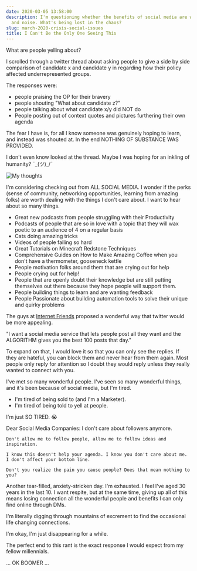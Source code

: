 ```yaml
---
date: 2020-03-05 13:58:00
description: I'm questioning whether the benefits of social media are worth the toxicity
  and noise. What's being lost in the chaos?
slug: march-2020-crisis-social-issues
title: I Can't Be the Only One Seeing This
---
```


What are people yelling about?

I scrolled through a twitter thread about asking people to give a side by side comparison of candidate x and candidate y in regarding how their policy affected underrepresented groups.

The responses were:

- people praising the OP for their bravery
- people shouting "What about candidate z?"
- people talking about what candidate x/y did NOT do
- People posting out of context quotes and pictures furthering their own agenda

The fear I have is, for all I know someone was genuinely hoping to learn, and instead was shouted at. In the end NOTHING OF SUBSTANCE WAS PROVIDED.

I don't even know looked at the thread. Maybe I was hoping for an inkling of humanity? ¯\_(ツ)_/¯

![My thoughts](https://media1.giphy.com/media/ZbUOH7pbDiNSmU1x4o/giphy.gif)

I'm considering checking out from ALL SOCIAL MEDIA. I wonder if the perks (sense of community, networking opportunities, learning from amazing folks) are worth dealing with the things I don't care about. I want to hear about so many things.

- Great new podcasts from people struggling with their Productivity
- Podcasts of people that are so in love with a topic that they will wax poetic to an audience of 4 on a regular basis
- Cats doing amazing tricks
- Videos of people failing so hard
- Great Tutorials on Minecraft Redstone Techniques
- Comprehensive Guides on How to Make Amazing Coffee when you don't have a thermometer, gooseneck kettle
- People motivation folks around them that are crying out for help
- People crying out for help!
- People that are openly doubt their knowledge but are still putting themselves out there because they hope people will support them.
- People building things to learn and are wanting feedback
- People Passionate about building automation tools to solve their unique and quirky problems

The guys at [Internet Friends](https://internetfriends.show) proposed a wonderful way that twitter would be more appealing.

"I want a social media service that lets people post all they want and the ALGORITHM gives you the best 100 posts that day."

To expand on that, I would love it so that you can only see the replies. If they are hateful, you can block them and never hear from them again. Most people only reply for attention so I doubt they would reply unless they really wanted to connect with you.

I've met so many wonderful people. I've seen so many wonderful things, and it's been because of social media, but I'm tired.

- I'm tired of being sold to (and I'm a Marketer).
- I'm tired of being told to yell at people.

I'm just SO TIRED. 😭

Dear Social Media Companies:
	I don't care about followers anymore.

	Don't allow me to follow people, allow me to follow ideas and inspiration.

	I know this doesn't help your agenda. I know you don't care about me. I don't affect your bottom line.

	Don't you realize the pain you cause people? Does that mean nothing to you?

Another tear-filled, anxiety-stricken day. I'm exhausted. I feel I've aged 30 years in the last 10. I want respite, but at the same time, giving up all of this means losing connection all the wonderful people and benefits I can only find online through DMs.

I'm literally digging through mountains of excrement to find the occasional life changing connections.


I'm okay, I'm just disappearing for a while.

The perfect end to this rant is the exact response I would expect from my fellow millennials.

... OK BOOMER ...
